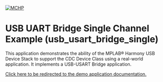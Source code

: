 
[![MCHP](https://www.microchip.com/ResourcePackages/Microchip/assets/dist/images/logo.png)](https://www.microchip.com)

# USB UART Bridge Single Channel Example (usb_usart_bridge_single)

This application demonstrates the ability of the MPLAB® Harmony USB Device Stack to support the CDC Device Class using a real-world application. It implements a USB-USART Bridge application. 

[Click here to be redirected to the demo application documentation.](../../docs/docs_md/GUID-2A54BC88-B3E1-4DA2-85DC-4A6739A4B0DB.md)
